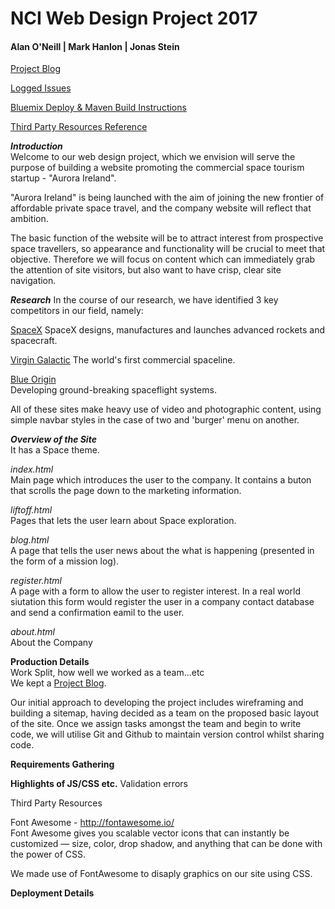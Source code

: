 # NCI Web Design Project 2017

#### Alan O'Neill | Mark Hanlon  | Jonas Stein

[Project Blog](https://github.com/oneillal/nci-web-project/blob/master/docs/index.md)

[Logged Issues](https://github.com/oneillal/nci-web-project/issues?utf8=%E2%9C%93&q=is%3Aissue)

[Bluemix Deploy & Maven Build Instructions](https://github.com/oneillal/nci-web-project/blob/master/docs/Bluemix_Maven.md)

[Third Party Resources Reference](https://github.com/oneillal/nci-web-project/blob/master/docs/3rd%20party%20media%20INDEX)

_**Introduction**_  
Welcome to our web design project, which we envision will serve the purpose of building a website promoting the commercial space tourism startup - "Aurora Ireland".  

"Aurora Ireland" is being launched with the aim of joining the new frontier of affordable private space travel, and the company website will reflect that ambition.   

The basic function of the website will be to attract interest from prospective space travellers, so appearance and functionality will be crucial to meet that objective. Therefore we will focus on content which can immediately grab the attention of site visitors, but also want to have crisp, clear site navigation.  


_**Research**_
In the course of our research, we have identified 3 key competitors in our field, namely:

[SpaceX](www.spacex.com)
SpaceX designs, manufactures and launches advanced rockets and spacecraft.  

[Virgin Galactic](www.virgingalactic.com)
The world's first commercial spaceline.  

[Blue Origin](www.blueorigin.com)  
Developing ground-breaking spaceflight systems.  

All of these sites make heavy use of video and photographic content, using simple navbar styles in the case of two and 'burger' menu on another.


_**Overview of the Site**_  
It has a Space theme.  

_index.html_  
Main page which introduces the user to the company. 
It contains a buton that scrolls the page down to the marketing information.  

_liftoff.html_  
Pages that lets the user learn about Space exploration.  

_blog.html_  
A page that tells the user news about the what is happening (presented in the form of a mission log).  

_register.html_  
A page with a form to allow the user to register interest. In a real world siutation this form would register the user in a company contact database and send a confirmation eamil to the user.  

_about.html_  
About the Company  



**Production Details**  
Work Split, how well we worked as a team...etc  
We kept a [Project Blog]().

Our initial approach to developing the project includes wireframing and building a sitemap, having decided as a team on the proposed basic layout of the site. Once we assign tasks amongst the team and begin to write code, we will utilise Git and Github to maintain version control whilst sharing code.  


**Requirements Gathering**  

**Highlights of JS/CSS etc.** 
Validation errors  

Third Party Resources  

Font Awesome - http://fontawesome.io/  
Font Awesome gives you scalable vector icons that can instantly be customized — size, color, drop shadow, and anything that can be done with the power of CSS.  

We made use of FontAwesome to disaply graphics on our site using CSS.  

**Deployment Details**  



